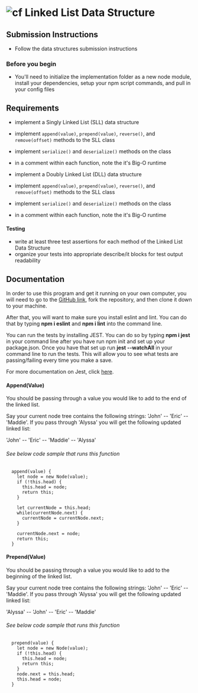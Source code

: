 ![cf](http://i.imgur.com/7v5ASc8.png) Linked List Data Structure
================================================================

## Submission Instructions
* Follow the data structures submission instructions

### Before you begin
* You'll need to initialize the implementation folder as a new node module, install your dependencies, setup your npm script commands, and pull in your config files


## Requirements
* implement a Singly Linked List (SLL) data structure
* implement `append(value)`, `prepend(value)`, `reverse()`, and `remove(offset)` methods to the SLL class
* implement `serialize()` and `deserialize()` methods on the class
* in a comment within each function, note the it's Big-O runtime

* implement a Doubly Linked List (DLL) data structure
* implement `append(value)`, `prepend(value)`, `reverse()`, and `remove(offset)` methods to the SLL class
* implement `serialize()` and `deserialize()` methods on the class
* in a comment within each function, note the it's Big-O runtime

#### Testing
  * write at least three test assertions for each method of the Linked List Data Structure
  * organize your tests into appropriate describe/it blocks for test output readability

##  Documentation
In order to use this program and get it running on your own computer, you will need to go to the [GitHub link](hhttps://github.com/ashley-breunich/lab-linked-lists), fork the repository, and then clone it down to your machine.

After that, you will want to make sure you install eslint and lint. You can do that by typing **npm i eslint** and **npm i lint** into the command line.

You can run the tests by installing JEST. You can do so by typing **npm i jest** in your command line after you have run npm init and set up your package.json. Once you have that set up run **jest --watchAll** in your command line to run the tests. This will allow you to see what tests are passing/failing every time you make a save. 

For more documentation on Jest, click [here](https://jestjs.io/docs/en/getting-started).

#### Append(Value)
You should be passing through a value you would like to add to the end of the linked list. 

Say your current node tree contains the following strings: 'John' -- 'Eric' -- 'Maddie'. If you pass through 'Alyssa' you will get the following updated linked list: 

'John' -- 'Eric' -- 'Maddie' -- 'Alyssa'

###### See below code sample that runs this function

```
  append(value) {
    let node = new Node(value);
    if (!this.head) {
      this.head = node;
      return this; 
    }

    let currentNode = this.head;
    while(currentNode.next) {
      currentNode = currentNode.next;
    }

    currentNode.next = node;
    return this;
  }
```

#### Prepend(Value)

You should be passing through a value you would like to add to the beginning of the linked list. 

Say your current node tree contains the following strings: 'John' -- 'Eric' -- 'Maddie'. If you pass through 'Alyssa' you will get the following updated linked list: 

'Alyssa' -- 'John' -- 'Eric' -- 'Maddie'

###### See below code sample that runs this function

```
  prepend(value) {
    let node = new Node(value);
    if (!this.head) {
      this.head = node;
      return this; 
    }
    node.next = this.head;
    this.head = node; 
  }
```